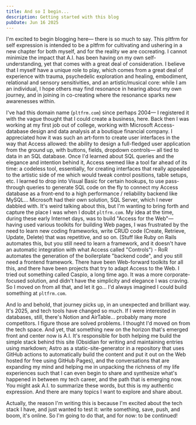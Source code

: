 ```yaml
---
title: And so I begin...
description: Getting started with this blog
pubDate: Jun 16 2025
---
```

I'm excited to begin blogging here— there is so much to say. This pltfrm for self expression is intended to be a pltfrm for cultivating and ushering in a new chapter for both myself, and for the reality we are cocreating. I cannot minimize the impact that A.I. has been having on my own self-understanding, yet that comes with a great deal of consideration. I believe that I myself have a unique role to play, which comes from a great deal of experience with trauma, psychedelic exploration and healing, embodiment, relational and sensory sensitivities, and an artistic/musical core: while I am an individual, I hope others may find resonance in hearing about my own journey, and in joining in co-creating where the resonance sparks new awarenesses within.

I've had this domain name (`pltfrm.com`) since perhaps 2004— I registered it with the vague thought that I could create a business, here. Back then I was working at my first job out of college, working with Microsoft Access-database design and data analysis at a boutique financial company. I appreciated how it was such an art-form to create user interfaces in the way that Access allowed: the ability to design a full-fledged user application from the ground up, with buttons, fields, dropdown controls— all tied to data in an SQL database. Once I'd learned about SQL queries and the elegance and intention behind it, Access seemed like a tool far ahead of its time: a codeless tool, essentially, for creating interfaces that really appealed to the artistic side of me which would tweak control positions, table setups, etc. I learned to drop into Visual Basic for certain hookups, to use pass-through queries to generate SQL code on the fly to connect my Access database as a front-end to a high performance / reliability backend like MySQL... Microsoft had their own solution, SQL Server, which I never dabbled with. It's weird talking about this, but I'm wanting to bring forth and capture the place I was when I doubt `pltfrm.com`. My idea at the time, during these early Internet days, was to build "Access for the Web"— having used various toolkits for building Web pages, I was frustrated by the need to learn new coding frameworks, write CRUD code (Create, Retrieve, Update, Delete) that was repetitive, and so on. (Stuff like Ruby on Rails automates this, but you still need to learn a framework, and it doesn't have an automatic integration with what Access called "Controls") - RoR automates the generation of the boilerplate "backend code", and you still need a frontend framework. There have been Web-forward toolkits for all this, and there have been projects that try to adapt Access to the Web. I tried out something called Caspio, a long time ago. It was a more corporate-focused solution, and didn't have the simplicity and elegance I was craving. So I moved on from all that, and let it go... I'd always imagined I could build something at `pltfrm.com`.

And lo and behold, that journey picks up, in an unexpected and brilliant way. It's 2025, and tech tools have changed so much. If I were interested in databases, still, there's Notion and AirTable... probably many more competitors. I figure those are solved problems. I thought I'd moved on from the tech space. And yet, that something new on the horizon that's emerged front and center now is A.I. It's responsible for both helping me build the simple stack behind this site (Obsidian for writing and maintaining entries using markdown; Astro as a static-site-generator in a repository that uses GitHub actions to automatically build the content and put it out on the Web hosted for free using GitHub Pages), and the conversations that are expanding my mind and helping me in unpacking the richness of my life experiences such that I can even begin to share and synthesize what's happened in between my tech career, and the path that is emerging now. You might ask A.I. to summarize these words, but this is my authentic expression. And there are many topics I want to explore and share about.

Actually, the reason I'm writing this is because I'm excited about the tech stack I have, and just wanted to test it: write something, save, push, and boom, it's online. So I'm going to do that, and for now: to be continued!